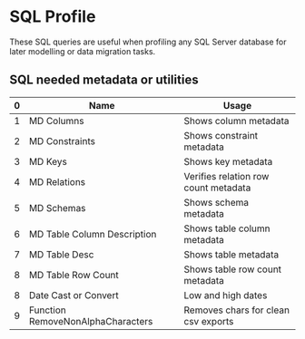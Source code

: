 
# SQL Profile 

These SQL queries are useful when profiling any SQL Server database for later modelling or data migration tasks. 

## SQL needed metadata or utilities 
0	 | 	Name	 | 	Usage	
 --	 | 	 ----	 | 	 ----- 
1	 | 	MD Columns	 | 	Shows column metadata 
2	 | 	MD Constraints	 | 	Shows constraint metadata 
3	 | 	MD Keys	 | 	Shows key metadata 
4	 | 	MD Relations	 | 	Verifies relation row count metadata 
5	 | 	MD Schemas	 | 	Shows schema metadata 
6	 | 	MD Table Column Description	 | 	Shows table column metadata 
7	 | 	MD Table Desc	 | 	Shows table metadata 
8    |  MD Table Row Count   |  Shows table row count metadata 
8	 | 	Date Cast or Convert	 | 	Low and high dates 
9	 | 	Function RemoveNonAlphaCharacters	 | 	Removes chars for clean csv exports
